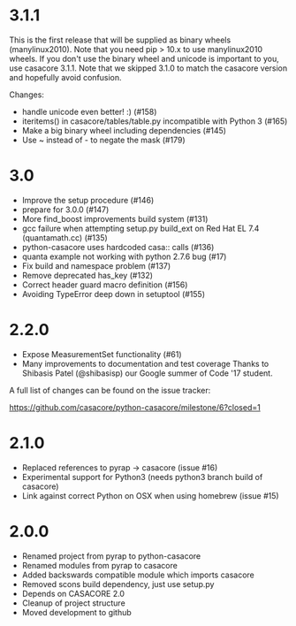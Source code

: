 # 3.1.1

This is the first release that will be supplied as binary wheels
(manylinux2010). Note that you need pip > 10.x to use manylinux2010 wheels.
If you don't use the binary wheel and unicode is important to you, use
casacore 3.1.1. Note that we skipped 3.1.0 to match the casacore version
and hopefully avoid confusion.

Changes:

 - handle unicode even better! :) (#158)
 - iteritems() in casacore/tables/table.py incompatible with Python 3 (#165)
 - Make a big binary wheel including dependencies (#145)
 - Use ~ instead of - to negate the mask (#179)
 
 
# 3.0

 - Improve the setup procedure (#146)
 - prepare for 3.0.0 (#147)
 - More find_boost improvements  build system (#131)
 - gcc failure when attempting setup.py build_ext on Red Hat EL 7.4 (quantamath.cc) (#135)
 - python-casacore uses hardcoded casa:: calls (#136)
 - quanta example not working with python 2.7.6 bug (#17)
 - Fix build and namespace problem (#137)
 - Remove deprecated has_key (#132)
 - Correct header guard macro definition (#156)
 - Avoiding TypeError deep down in setuptool (#155)


# 2.2.0

 - Expose MeasurementSet functionality (#61)
 - Many improvements to documentation and test coverage
   Thanks to Shibasis Patel (@shibasisp) our Google summer of Code '17 student.
 
 A full list of changes can be found on the issue tracker:
 
 https://github.com/casacore/python-casacore/milestone/6?closed=1
 

# 2.1.0


 - Replaced references to pyrap -> casacore (issue #16)
 - Experimental support for Python3 (needs python3 branch build of casacore)
 - Link against correct Python on OSX when using homebrew (issue #15)


# 2.0.0

- Renamed project from pyrap to python-casacore
- Renamed modules from pyrap to casacore
- Added backswards compatible module which imports casacore
- Removed scons build dependency, just use setup.py 
- Depends on CASACORE 2.0
- Cleanup of project structure
- Moved development to github
